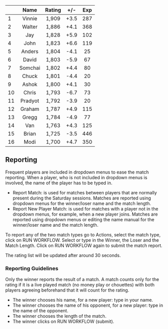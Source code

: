 | |Name|Rating|+/-|Exp|
|-|:--:|:----:|:-:|:-:|
|1|Vinnie|1,909|+3.5|287|
|2|Walter|1,886|+4.1|368|
|3|Jay|1,828|+5.9|102|
|4|John|1,823|+6.6|119|
|5|Anders|1,804|-4.1|25|
|6|David|1,803|-5.9|67|
|7|Somchai|1,802|+4.4|80|
|8|Chuck|1,801|-4.4|20|
|9|Ashok|1,800|+4.1|30|
|10|Chris|1,793|-6.7|73|
|11|Pradyot|1,792|-3.9|20|
|12|Graham|1,787|+4.9|115|
|13|Gregg|1,784|-4.9|77|
|14|Van|1,763|+4.3|125|
|15|Brian|1,725|-3.5|446|
|16|Modi|1,700|+4.7|350|

 

## Reporting

Frequent players are included in dropdown menus to ease the match reporting.
When a player, who is not included in dropdown menus is involved, the name of the player has to be typed in.

- Report Match:  is used for matches between players that are normally present during the Saturday sessions.
Matches are reported using dropdown menus for the winner/loser name and the match length.
- Report New Player Match:  is used for matches with a player not in the dropdown menus, for example, when a new player joins.
Matches are reported using dropdown menus or editing the name manual for the winner/loser name and the match length.

To report any of the two match types go to Actions, select the match type, click on RUN WORKFLOW.
Select or type in the Winner, the Loser and the Match Length.
Click on RUN WORKFLOW again to submit the match report.

The rating list will be updated after around 30 seconds.

### Reporting Guidelines

Only the winner reports the result of a match.
A match counts only for the rating if it is a live played match (no money play or chouettes)
with both players agreeing beforehand that it will count for the rating.

- The winner chooses his name, for a new player: type in your name.
- The winner chooses the name of his opponent, for a new player: type in the name of the opponent.
- The winner chooses the length of the match.
- The winner clicks on RUN WORKFLOW (submit).
